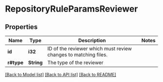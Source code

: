 # RepositoryRuleParamsReviewer

## Properties

Name | Type | Description | Notes
------------ | ------------- | ------------- | -------------
**id** | **i32** | ID of the reviewer which must review changes to matching files. | 
**r#type** | **String** | The type of the reviewer | 

[[Back to Model list]](../README.md#documentation-for-models) [[Back to API list]](../README.md#documentation-for-api-endpoints) [[Back to README]](../README.md)


